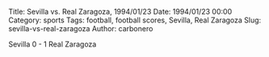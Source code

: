 Title: Sevilla vs. Real Zaragoza, 1994/01/23
Date: 1994/01/23 00:00
Category: sports
Tags: football, football scores, Sevilla, Real Zaragoza
Slug: sevilla-vs-real-zaragoza
Author: carbonero


Sevilla 0 - 1 Real Zaragoza
